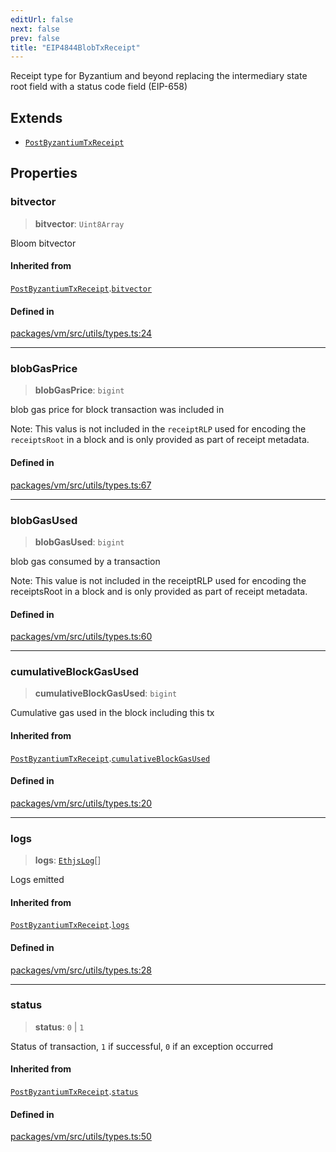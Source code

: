 ```yaml
---
editUrl: false
next: false
prev: false
title: "EIP4844BlobTxReceipt"
---
```


Receipt type for Byzantium and beyond replacing the intermediary
state root field with a status code field (EIP-658)

## Extends

- [`PostByzantiumTxReceipt`](/reference/tevm/vm/interfaces/postbyzantiumtxreceipt/)

## Properties

### bitvector

> **bitvector**: `Uint8Array`

Bloom bitvector

#### Inherited from

[`PostByzantiumTxReceipt`](/reference/tevm/vm/interfaces/postbyzantiumtxreceipt/).[`bitvector`](/reference/tevm/vm/interfaces/postbyzantiumtxreceipt/#bitvector)

#### Defined in

[packages/vm/src/utils/types.ts:24](https://github.com/evmts/tevm-monorepo/blob/main/packages/vm/src/utils/types.ts#L24)

***

### blobGasPrice

> **blobGasPrice**: `bigint`

blob gas price for block transaction was included in

Note: This valus is not included in the `receiptRLP` used for encoding the `receiptsRoot` in a block
and is only provided as part of receipt metadata.

#### Defined in

[packages/vm/src/utils/types.ts:67](https://github.com/evmts/tevm-monorepo/blob/main/packages/vm/src/utils/types.ts#L67)

***

### blobGasUsed

> **blobGasUsed**: `bigint`

blob gas consumed by a transaction

Note: This value is not included in the receiptRLP used for encoding the receiptsRoot in a block
and is only provided as part of receipt metadata.

#### Defined in

[packages/vm/src/utils/types.ts:60](https://github.com/evmts/tevm-monorepo/blob/main/packages/vm/src/utils/types.ts#L60)

***

### cumulativeBlockGasUsed

> **cumulativeBlockGasUsed**: `bigint`

Cumulative gas used in the block including this tx

#### Inherited from

[`PostByzantiumTxReceipt`](/reference/tevm/vm/interfaces/postbyzantiumtxreceipt/).[`cumulativeBlockGasUsed`](/reference/tevm/vm/interfaces/postbyzantiumtxreceipt/#cumulativeblockgasused)

#### Defined in

[packages/vm/src/utils/types.ts:20](https://github.com/evmts/tevm-monorepo/blob/main/packages/vm/src/utils/types.ts#L20)

***

### logs

> **logs**: [`EthjsLog`](/reference/tevm/utils/type-aliases/ethjslog/)[]

Logs emitted

#### Inherited from

[`PostByzantiumTxReceipt`](/reference/tevm/vm/interfaces/postbyzantiumtxreceipt/).[`logs`](/reference/tevm/vm/interfaces/postbyzantiumtxreceipt/#logs)

#### Defined in

[packages/vm/src/utils/types.ts:28](https://github.com/evmts/tevm-monorepo/blob/main/packages/vm/src/utils/types.ts#L28)

***

### status

> **status**: `0` \| `1`

Status of transaction, `1` if successful, `0` if an exception occurred

#### Inherited from

[`PostByzantiumTxReceipt`](/reference/tevm/vm/interfaces/postbyzantiumtxreceipt/).[`status`](/reference/tevm/vm/interfaces/postbyzantiumtxreceipt/#status)

#### Defined in

[packages/vm/src/utils/types.ts:50](https://github.com/evmts/tevm-monorepo/blob/main/packages/vm/src/utils/types.ts#L50)
